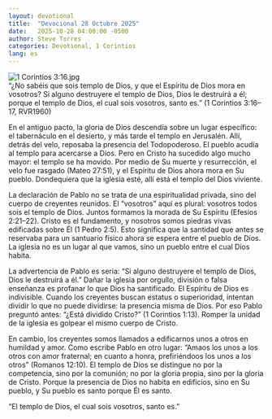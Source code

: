 ```yaml
---
layout: devotional
title:  "Devocional 28 Octubre 2025"
date:   2025-10-28 04:00:00 -0500
author: Steve Torres
categories: Devotional, 1 Corintios
lang: es
---
```

<img src="https://sitemedia.esteeb.com/file/esteebcomsitemedia/devotional_images/1-Corinthians/ES-1Cor-3_16.jpg?raw=true" alt="1 Corintios 3:16.jpg" style="max-width: 100%; height: auto;">

<div class="scripture">
  “¿No sabéis que sois templo de Dios, y que el Espíritu de Dios mora en vosotros? Si alguno destruyere el templo de Dios, Dios le destruirá a él; porque el templo de Dios, el cual sois vosotros, santo es.” (1 Corintios 3:16–17, RVR1960)
</div>

En el antiguo pacto, la gloria de Dios descendía sobre un lugar específico: el tabernáculo en el desierto, y más tarde el templo en Jerusalén. Allí, detrás del velo, reposaba la presencia del Todopoderoso. El pueblo acudía al templo para acercarse a Dios. Pero en Cristo ha sucedido algo mucho mayor: el templo se ha movido. Por medio de Su muerte y resurrección, el velo fue rasgado (Mateo 27:51), y el Espíritu de Dios ahora mora en Su pueblo. Dondequiera que la iglesia esté, allí está el templo del Dios viviente.

La declaración de Pablo no se trata de una espiritualidad privada, sino del cuerpo de creyentes reunidos. El “vosotros” aquí es plural: vosotros todos sois el templo de Dios. Juntos formamos la morada de Su Espíritu (Efesios 2:21–22). Cristo es el fundamento, y nosotros somos piedras vivas edificadas sobre Él (1 Pedro 2:5). Esto significa que la santidad que antes se reservaba para un santuario físico ahora se espera entre el pueblo de Dios. La iglesia no es un lugar al que vamos, sino un pueblo entre el cual Dios habita.

La advertencia de Pablo es seria: “Si alguno destruyere el templo de Dios, Dios le destruirá a él.” Dañar la iglesia por orgullo, división o falsa enseñanza es profanar lo que Dios ha santificado. El Espíritu de Dios es indivisible. Cuando los creyentes buscan estatus o superioridad, intentan dividir lo que no puede dividirse: la presencia misma de Dios. Por eso Pablo preguntó antes: “¿Está dividido Cristo?” (1 Corintios 1:13). Romper la unidad de la iglesia es golpear el mismo cuerpo de Cristo.

En cambio, los creyentes somos llamados a edificarnos unos a otros en humildad y amor. Como escribe Pablo en otro lugar: “Amaos los unos a los otros con amor fraternal; en cuanto a honra, prefiriéndoos los unos a los otros” (Romanos 12:10). El templo de Dios se distingue no por la competencia, sino por la comunión; no por la gloria propia, sino por la gloria de Cristo. Porque la presencia de Dios no habita en edificios, sino en Su pueblo, y Su pueblo es santo porque Él es santo.

“El templo de Dios, el cual sois vosotros, santo es.”
